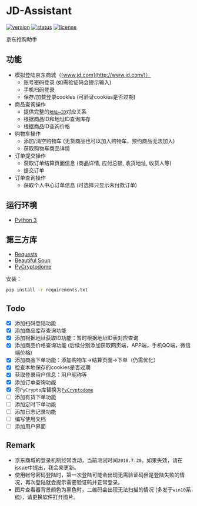 # JD-Assistant

[![version](https://img.shields.io/badge/python-3.4+-blue.svg)](https://www.python.org/download/releases/3.4.0/) 
[![status](https://img.shields.io/badge/status-stable-green.svg)](https://github.com/tychxn/jd-assistant)
[![license](https://img.shields.io/github/license/mashape/apistatus.svg)](./LICENSE)

京东抢购助手

## 功能

- 模拟登陆京东商城（[www.jd.com](http://www.jd.com/)）
  - 账号密码登录 (如需验证码会提示输入)
  - 手机扫码登录
  - 保存/加载登录cookies (可验证cookies是否过期)
- 商品查询操作
  - 提供完整的[`地址⇔ID`](./area_id/)对应关系
  - 根据商品ID和地址ID查询库存
  - 根据商品ID查询价格
- 购物车操作
  - 添加/清空购物车 (无货商品也可以加入购物车，预约商品无法加入)
  - 获取购物车商品详情
- 订单提交操作
  - 获取订单结算页面信息 (商品详情, 应付总额, 收货地址, 收货人等)
  - 提交订单
- 订单查询操作
  - 获取个人中心订单信息 (可选择只显示未付款订单)

## 运行环境

- [Python 3](https://www.python.org/)

## 第三方库

- [Requests](http://docs.python-requests.org/en/master/)
- [Beautiful Soup](https://www.crummy.com/software/BeautifulSoup/bs4/doc/)
- [PyCryptodome](https://github.com/Legrandin/pycryptodome)

安装：
```sh
pip install -r requirements.txt
```

## Todo

- [x] 添加扫码登陆功能
- [x] 添加商品库存查询功能
- [x] 添加根据地址获取ID功能：暂时根据地址ID表对应查询
- [x] 添加商品价格查询功能 (后续分别添加获取网页端，APP端，手机QQ端，微信端价格)
- [x] 添加商品下单功能：添加购物车->结算页面->下单（仍需优化）
- [x] 检查本地保存的cookies是否过期
- [x] 获取登录用户信息：用户昵称等
- [x] 添加订单查询功能
- [x] 将`PyCrypto`库替换为[`PyCryptodome`](https://github.com/Legrandin/pycryptodome)
- [ ] 添加有货下单功能
- [ ] 添加定时下单功能
- [ ] 添加日志记录功能
- [ ] 编写使用文档
- [ ] 添加用户界面

## Remark

- 京东商城的登录机制经常改动，当前测试时间`2018.7.20`。如果失效，请在issue中提出，我会来更新。
- 使用帐号密码登陆时，第一次登陆可能会出现无需验证码但是登陆失败的情况，再次登陆就会提示需要验证码并正常登录。
- 图片查看器背景颜色为黑色时，二维码会出现无法扫描的情况 (多发于`win10`系统)，请更换软件打开图片。
